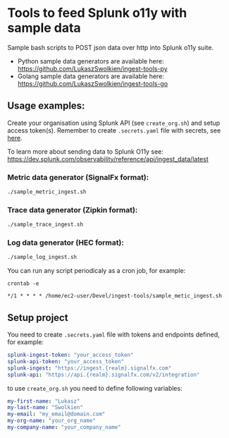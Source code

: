 # Tools to feed Splunk o11y with sample data
Sample bash scripts to POST json data over http into Splunk o11y suite. 

* Python sample data generators are available here: https://github.com/LukaszSwolkien/ingest-tools-py
* Golang sample data generators are available here: https://github.com/LukaszSwolkien/ingest-tools-go

## Usage examples:

Create your organisation using Splunk API (see `create_org.sh`) and setup access token(s).
Remember to create `.secrets.yaml` file with secrets, see [here](#Setup-project).

To learn more about sending data to Splunk O11y see: https://dev.splunk.com/observability/reference/api/ingest_data/latest

### Metric data generator (SignalFx format):
```bash
./sample_metric_ingest.sh
```

### Trace data generator (Zipkin format):
```bash
./sample_trace_ingest.sh
```

### Log data generator (HEC format):
```bash
./sample_log_ingest.sh
```

You can run any script periodicaly as a cron job, for example:

```crontab -e```

```vim
*/1 * * * * /home/ec2-user/Devel/ingest-tools/sample_metic_ingest.sh
```

## Setup project 
You need to create `.secrets.yaml` file with tokens and endpoints defined, for example:

```yaml
splunk-ingest-token: "your_access_token"
splunk-api-token: "your_access_token"
splunk-ingest: "https://ingest.{realm}.signalfx.com"
splunk-api: "https://api.{realm}.signalfx.com/v2/integration"
```
to use `create_org.sh` you need to define following variables:

```yaml
my-first-name: "Lukasz"
my-last-name: "Swolkien"
my-email: "my_email@domain.com"
my-org-name: "your_org_name"
my-company-name: "your_company_name"
```
